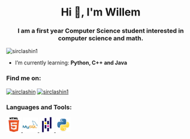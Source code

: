 <h1 align="center">Hi 👋, I'm Willem</h1>
<h3 align="center">I am a first year Computer Science student interested in computer science and math.</h3>

<p align="left"> <img src="https://komarev.com/ghpvc/?username=sirclashin1&label=Profile%20views&color=0e75b6&style=flat" alt="sirclashin1" /> </p>

-  I’m currently learning: **Python, C++ and Java**


<h3 align="left">Find me on:</h3>
<p align="left">
<!-- <a href="https://twitter.com/sirclashin" target="blank"><img align="center" src="https://raw.githubusercontent.com/rahuldkjain/github-profile-readme-generator/master/src/images/icons/Social/twitter.svg" alt="sirclashin"  # height="30" width="40" /></a> -->
<a href="https://www.hackerrank.com/sirclashin" target="blank"><img align="center" src="https://raw.githubusercontent.com/rahuldkjain/github-profile-readme-generator/master/src/images/icons/Social/hackerrank.svg" alt="sirclashin" height="30" width="40" /></a>
<a href="https://www.leetcode.com/sirclashin1" target="blank"><img align="center" src="https://raw.githubusercontent.com/rahuldkjain/github-profile-readme-generator/master/src/images/icons/Social/leet-code.svg" alt="sirclashin1" height="30" width="40" /></a>
</p>

<h3 align="left">Languages and Tools:</h3>
<p align="left"> <a href="https://www.w3.org/html/" target="_blank" rel="noreferrer"> <img src="https://raw.githubusercontent.com/devicons/devicon/master/icons/html5/html5-original-wordmark.svg" alt="html5" width="40" height="40"/> </a> <a href="https://www.mysql.com/" target="_blank" rel="noreferrer"> <img src="https://raw.githubusercontent.com/devicons/devicon/master/icons/mysql/mysql-original-wordmark.svg" alt="mysql" width="40" height="40"/> </a> <a href="https://pandas.pydata.org/" target="_blank" rel="noreferrer"> <img src="https://raw.githubusercontent.com/devicons/devicon/2ae2a900d2f041da66e950e4d48052658d850630/icons/pandas/pandas-original.svg" alt="pandas" width="40" height="40"/> </a> <a href="https://www.python.org" target="_blank" rel="noreferrer"> <img src="https://raw.githubusercontent.com/devicons/devicon/master/icons/python/python-original.svg" alt="python" width="40" height="40"/> </a> </p>
